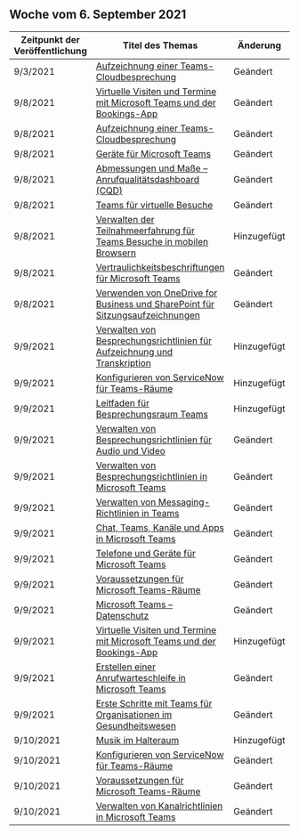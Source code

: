 <!-- This file is generated automatically each week. Changes made to this file will be overwritten.-->




## <a name="week-of-september-06-2021"></a>Woche vom 6. September 2021


| Zeitpunkt der Veröffentlichung |Titel des Themas | Änderung |
|------|------------|--------|
| 9/3/2021 | [Aufzeichnung einer Teams-Cloudbesprechung](/MicrosoftTeams/cloud-recording) | Geändert |
| 9/8/2021 | [Virtuelle Visiten und Termine mit Microsoft Teams und der Bookings-App](/MicrosoftTeams/bookings-app-admin) | Geändert |
| 9/8/2021 | [Aufzeichnung einer Teams-Cloudbesprechung](/MicrosoftTeams/cloud-recording) | Geändert |
| 9/8/2021 | [Geräte für Microsoft Teams](/MicrosoftTeams/devices/teams-ip-phones) | Geändert |
| 9/8/2021 | [Abmessungen und Maße – Anrufqualitätsdashboard (CQD)](/MicrosoftTeams/dimensions-and-measures-available-in-call-quality-dashboard) | Geändert |
| 9/8/2021 | [Teams für virtuelle Besuche](/MicrosoftTeams/expand-teams-across-your-org/healthcare/ehr-admin) | Geändert |
| 9/8/2021 | [Verwalten der Teilnahmeerfahrung für Teams Besuche in mobilen Browsern](/MicrosoftTeams/expand-teams-across-your-org/mobile-browser-join) | Hinzugefügt |
| 9/8/2021 | [Vertraulichkeitsbeschriftungen für Microsoft Teams](/MicrosoftTeams/sensitivity-labels) | Geändert |
| 9/8/2021 | [Verwenden von OneDrive for Business und SharePoint für Sitzungsaufzeichnungen](/MicrosoftTeams/tmr-meeting-recording-change) | Geändert |
| 9/9/2021 | [Verwalten von Besprechungsrichtlinien für Aufzeichnung und Transkription](/MicrosoftTeams/meetings-policies-recording-and-transcription) | Hinzugefügt |
| 9/9/2021 | [Konfigurieren von ServiceNow für Teams-Räume](/MicrosoftTeams/rooms/microsoft-teams-rooms-configure-servicenow) | Hinzugefügt |
| 9/9/2021 | [Leitfaden für Besprechungsraum Teams](/MicrosoftTeams/teams-meeting-room-guidance) | Hinzugefügt |
| 9/9/2021 | [Verwalten von Besprechungsrichtlinien für Audio und Video](/MicrosoftTeams/meeting-policies-audio-and-video) | Geändert |
| 9/9/2021 | [Verwalten von Besprechungsrichtlinien in Microsoft Teams](/MicrosoftTeams/meeting-policies-overview) | Geändert |
| 9/9/2021 | [Verwalten von Messaging-Richtlinien in Teams](/MicrosoftTeams/messaging-policies-in-teams) | Geändert |
| 9/9/2021 | [Chat, Teams, Kanäle und Apps in Microsoft Teams](/MicrosoftTeams/deploy-chat-teams-channels-microsoft-teams-landing-page) | Geändert |
| 9/9/2021 | [Telefone und Geräte für Microsoft Teams](/MicrosoftTeams/devices/usb-devices) | Geändert |
| 9/9/2021 | [Voraussetzungen für Microsoft Teams-Räume](/MicrosoftTeams/rooms/requirements) | Geändert |
| 9/9/2021 | [Microsoft Teams – Datenschutz](/MicrosoftTeams/teams-privacy) | Geändert |
| 9/9/2021 | [Virtuelle Visiten und Termine mit Microsoft Teams und der Bookings-App](/MicrosoftTeams/expand-teams-across-your-org/bookings-virtual-visits) | Hinzugefügt |
| 9/9/2021 | [Erstellen einer Anrufwarteschleife in Microsoft Teams](/MicrosoftTeams/create-a-phone-system-call-queue) | Geändert |
| 9/9/2021 | [Erste Schritte mit Teams für Organisationen im Gesundheitswesen](/MicrosoftTeams/expand-teams-across-your-org/healthcare/teams-in-hc) | Geändert |
| 9/10/2021 | [Musik im Halteraum](/MicrosoftTeams/music-on-hold) | Hinzugefügt |
| 9/10/2021 | [Konfigurieren von ServiceNow für Teams-Räume](/MicrosoftTeams/rooms/microsoft-teams-rooms-configure-servicenow) | Geändert |
| 9/10/2021 | [Voraussetzungen für Microsoft Teams-Räume](/MicrosoftTeams/rooms/requirements) | Geändert |
| 9/10/2021 | [Verwalten von Kanalrichtlinien in Microsoft Teams](/MicrosoftTeams/teams-policies) | Geändert |
